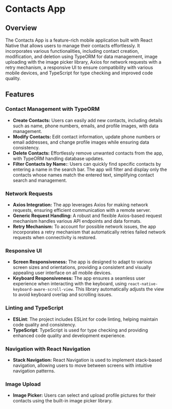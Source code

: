# Contacts App


## Overview

The Contacts App is a feature-rich mobile application built with React Native that allows users to manage their contacts effortlessly. It incorporates various functionalities, including contact creation, modification, and deletion using TypeORM for data management, image uploading with the image picker library, Axios for network requests with a retry mechanism, a responsive UI to ensure compatibility with various mobile devices, and TypeScript for type checking and improved code quality.


## Features


### Contact Management with TypeORM

- **Create Contacts:** Users can easily add new contacts, including details such as name, phone numbers, emails, and profile images, with data management.
- **Modify Contacts:** Edit contact information, update phone numbers or email addresses, and change profile images while ensuring data consistency.
- **Delete Contacts:** Effortlessly remove unwanted contacts from the app, with TypeORM handling database updates.
- **Filter Contacts by Name:**: Users can quickly find specific contacts by entering a name in the search bar. The app will filter and display only the contacts whose names match the entered text, simplifying contact search and management.


### Network Requests

- **Axios Integration:** The app leverages Axios for making network requests, ensuring efficient communication with a remote server.
- **Generic Request Handling:** A robust and flexible Axios-based request mechanism handles various API endpoints and data formats.
- **Retry Mechanism:** To account for possible network issues, the app incorporates a retry mechanism that automatically retries failed network requests when connectivity is restored.


### Responsive UI

- **Screen Responsiveness:** The app is designed to adapt to various screen sizes and orientations, providing a consistent and visually appealing user interface on all mobile devices.
- **Keyboard Responsiveness:** The app ensures a seamless user experience when interacting with the keyboard, using `react-native-keyboard-aware-scroll-view`. This library automatically adjusts the view to avoid keyboard overlap and scrolling issues.


### Linting and TypeScript

- **ESLint**: The project includes ESLint for code linting, helping maintain code quality and consistency.
- **TypeScript**: TypeScript is used for type checking and providing enhanced code quality and development experience.


### Navigation with React Navigation

- **Stack Navigation:** React Navigation is used to implement stack-based navigation, allowing users to move between screens with intuitive navigation patterns.


### Image Upload
- **Image Picker:** Users can select and upload profile pictures for their contacts using the built-in image picker library.
